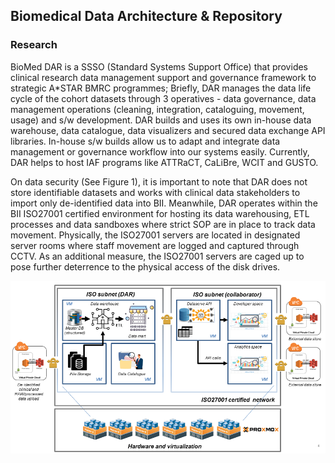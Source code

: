 ## Biomedical Data Architecture & Repository

### Research
BioMed DAR is a SSSO (Standard Systems Support Office) that provides clinical research data management support and governance framework to strategic A*STAR BMRC programmes; Briefly, DAR manages the data life cycle of the cohort datasets through 3 operatives - data governance, data management operations (cleaning, integration, cataloguing, movement, usage) and s/w development. DAR builds and uses its own in-house data warehouse, data catalogue, data visualizers and secured data exchange API libraries. In-house s/w builds allow us to adapt and integrate data management or governance workflow into our systems easily. Currently, DAR helps to host IAF programs like ATTRaCT, CaLiBre, WCIT and GUSTO. 

On data security (See Figure 1), it is important to note that DAR does not store identifiable datasets and works with clinical data stakeholders to import only de-identified data into BII. Meanwhile, DAR operates within the BII ISO27001 certified environment for hosting its data warehousing, ETL processes and data sandboxes where strict SOP are in place to track data movement. Physically, the ISO27001 servers are located in designated server rooms where staff movement are logged and captured through CCTV. As an additional measure, the ISO27001 servers are caged up to pose further deterrence to the physical access of the disk drives.

![Figure 1. DAR - Data Architecture.](/images/Figure1-DAR-Data-Architecture.png?raw=true)

<!--

**Here are some ideas to get you started:**

🙋‍♀️ A short introduction - what is your organization all about?
🌈 Contribution guidelines - how can the community get involved?
👩‍💻 Useful resources - where can the community find your docs? Is there anything else the community should know?
🍿 Fun facts - what does your team eat for breakfast?
🧙 Remember, you can do mighty things with the power of [Markdown](https://docs.github.com/github/writing-on-github/getting-started-with-writing-and-formatting-on-github/basic-writing-and-formatting-syntax)
-->
